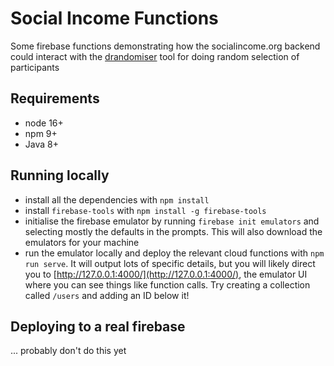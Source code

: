 # Social Income Functions

Some firebase functions demonstrating how the socialincome.org backend could interact with the [drandomiser](https://github.com/drand/drandomiser) tool for doing random selection of participants

## Requirements
- node 16+
- npm 9+
- Java 8+

## Running locally
- install all the dependencies with `npm install`
- install `firebase-tools` with `npm install -g firebase-tools`
- initialise the firebase emulator by running `firebase init emulators` and selecting mostly the defaults in the prompts. This will also download the emulators for your machine
- run the emulator locally and deploy the relevant cloud functions with `npm run serve`. It will output lots of specific details, but you will likely direct you to [http://127.0.0.1:4000/](http://127.0.0.1:4000/), the emulator UI where you can see things like function calls. Try creating a collection called `/users` and adding an ID below it!

## Deploying to a real firebase
... probably don't do this yet